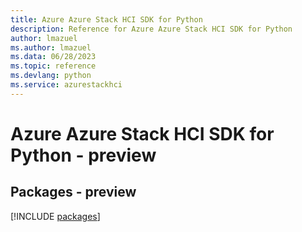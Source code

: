 ```yaml
---
title: Azure Azure Stack HCI SDK for Python
description: Reference for Azure Azure Stack HCI SDK for Python
author: lmazuel
ms.author: lmazuel
ms.data: 06/28/2023
ms.topic: reference
ms.devlang: python
ms.service: azurestackhci
---
```

# Azure Azure Stack HCI SDK for Python - preview
## Packages - preview
[!INCLUDE [packages](azure-stack-hci-index.md)]